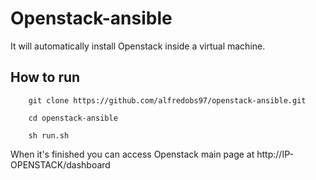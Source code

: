 # Openstack-ansible

It will automatically install Openstack inside a virtual machine.

## How to run

        git clone https://github.com/alfredobs97/openstack-ansible.git
        
        cd openstack-ansible
        
        sh run.sh

When it's finished you can access Openstack main page at http://IP-OPENSTACK/dashboard
